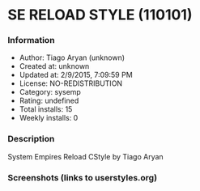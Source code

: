 # SE RELOAD STYLE (110101)

### Information
- Author: Tiago Aryan (unknown)
- Created at: unknown
- Updated at: 2/9/2015, 7:09:59 PM
- License: NO-REDISTRIBUTION
- Category: sysemp
- Rating: undefined
- Total installs: 15
- Weekly installs: 0


### Description
System Empires Reload CStyle by Tiago Aryan


### Screenshots (links to userstyles.org)



